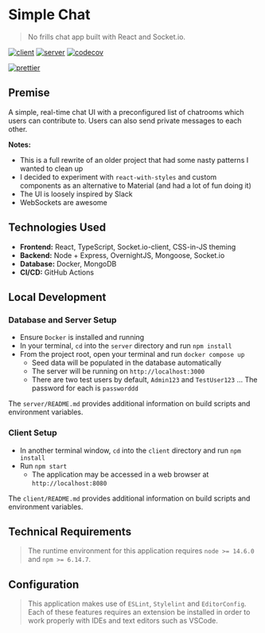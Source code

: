 # Simple Chat

> No frills chat app built with React and Socket.io.

[![client](https://github.com/dzervoudakes/simple-chat/workflows/Client/badge.svg)](https://github.com/dzervoudakes/simple-chat/actions)
[![server](https://github.com/dzervoudakes/simple-chat/workflows/Server/badge.svg)](https://github.com/dzervoudakes/simple-chat/actions)
[![codecov](https://codecov.io/gh/dzervoudakes/simple-chat/branch/main/graph/badge.svg)](https://codecov.io/gh/dzervoudakes/simple-chat)
<!-- [![quality](https://app.codacy.com/project/badge/Grade/373b659cba7b4b8cb0f275db57c3ef38)](https://www.codacy.com/gh/dzervoudakes/simple-chat/dashboard?utm_source=github.com&amp;utm_medium=referral&amp;utm_content=dzervoudakes/simple-chat&amp;utm_campaign=Badge_Grade) -->
[![prettier](https://img.shields.io/badge/code_style-prettier-ff69b4.svg)](https://prettier.io/)

## Premise

A simple, real-time chat UI with a preconfigured list of chatrooms which users can contribute to. Users can also send private messages to each other.

**Notes:**

- This is a full rewrite of an older project that had some nasty patterns I wanted to clean up
- I decided to experiment with `react-with-styles` and custom components as an alternative to Material (and had a lot of fun doing it)
- The UI is loosely inspired by Slack
- WebSockets are awesome

<!-- ![demo](demo.gif) -->

## Technologies Used

- **Frontend:** React, TypeScript, Socket.io-client, CSS-in-JS theming
- **Backend:** Node + Express, OvernightJS, Mongoose, Socket.io
- **Database:** Docker, MongoDB
- **CI/CD:** GitHub Actions

## Local Development

### Database and Server Setup

- Ensure `Docker` is installed and running
- In your terminal, `cd` into the `server` directory and run `npm install`
- From the project root, open your terminal and run `docker compose up`
  - Seed data will be populated in the database automatically
  - The server will be running on `http://localhost:3000`
  - There are two test users by default, `Admin123` and `TestUser123` ... The password for each is `passworddd`

The `server/README.md` provides additional information on build scripts and environment variables.

### Client Setup

- In another terminal window, `cd` into the `client` directory and run `npm install`
- Run `npm start`
  - The application may be accessed in a web browser at `http://localhost:8080`

The `client/README.md` provides additional information on build scripts and environment variables.

## Technical Requirements

> The runtime environment for this application requires `node >= 14.6.0` and `npm >= 6.14.7`.

## Configuration

> This application makes use of `ESLint`, `Stylelint` and `EditorConfig`. Each of these features requires
> an extension be installed in order to work properly with IDEs and text editors such as VSCode.
